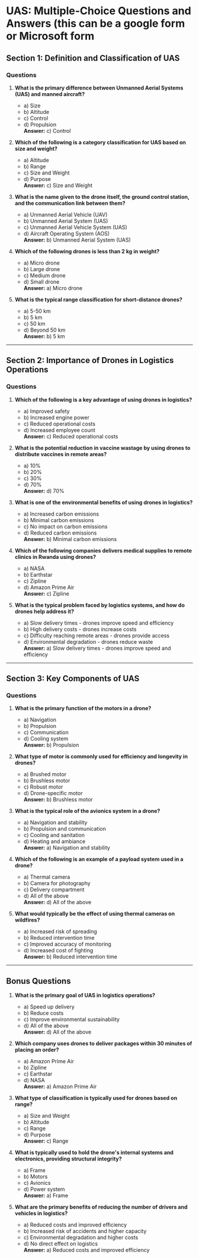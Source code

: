 # UAS: Multiple-Choice Questions and Answers (this can be a google form or Microsoft form

## Section 1: Definition and Classification of UAS

### Questions
1. **What is the primary difference between Unmanned Aerial Systems (UAS) and manned aircraft?**  
   - a) Size  
   - b) Altitude  
   - c) Control  
   - d) Propulsion  
   **Answer:** c) Control  

2. **Which of the following is a category classification for UAS based on size and weight?**  
   - a) Altitude  
   - b) Range  
   - c) Size and Weight  
   - d) Purpose  
   **Answer:** c) Size and Weight  

3. **What is the name given to the drone itself, the ground control station, and the communication link between them?**  
   - a) Unmanned Aerial Vehicle (UAV)  
   - b) Unmanned Aerial System (UAS)  
   - c) Unmanned Aerial Vehicle System (UAS)  
   - d) Aircraft Operating System (AOS)  
   **Answer:** b) Unmanned Aerial System (UAS)  

4. **Which of the following drones is less than 2 kg in weight?**  
   - a) Micro drone  
   - b) Large drone  
   - c) Medium drone  
   - d) Small drone  
   **Answer:** a) Micro drone  

5. **What is the typical range classification for short-distance drones?**  
   - a) 5-50 km  
   - b) 5 km  
   - c) 50 km  
   - d) Beyond 50 km  
   **Answer:** b) 5 km  

---

## Section 2: Importance of Drones in Logistics Operations

### Questions
1. **Which of the following is a key advantage of using drones in logistics?**  
   - a) Improved safety  
   - b) Increased engine power  
   - c) Reduced operational costs  
   - d) Increased employee count  
   **Answer:** c) Reduced operational costs  

2. **What is the potential reduction in vaccine wastage by using drones to distribute vaccines in remote areas?**  
   - a) 10%  
   - b) 20%  
   - c) 30%  
   - d) 70%  
   **Answer:** d) 70%  

3. **What is one of the environmental benefits of using drones in logistics?**  
   - a) Increased carbon emissions  
   - b) Minimal carbon emissions  
   - c) No impact on carbon emissions  
   - d) Reduced carbon emissions  
   **Answer:** b) Minimal carbon emissions  

4. **Which of the following companies delivers medical supplies to remote clinics in Rwanda using drones?**  
   - a) NASA  
   - b) Earthstar  
   - c) Zipline  
   - d) Amazon Prime Air  
   **Answer:** c) Zipline  

5. **What is the typical problem faced by logistics systems, and how do drones help address it?**  
   - a) Slow delivery times - drones improve speed and efficiency  
   - b) High delivery costs - drones increase costs  
   - c) Difficulty reaching remote areas - drones provide access  
   - d) Environmental degradation - drones reduce waste  
   **Answer:** a) Slow delivery times - drones improve speed and efficiency  

---

## Section 3: Key Components of UAS

### Questions
1. **What is the primary function of the motors in a drone?**  
   - a) Navigation  
   - b) Propulsion  
   - c) Communication  
   - d) Cooling system  
   **Answer:** b) Propulsion  

2. **What type of motor is commonly used for efficiency and longevity in drones?**  
   - a) Brushed motor  
   - b) Brushless motor  
   - c) Robust motor  
   - d) Drone-specific motor  
   **Answer:** b) Brushless motor  

3. **What is the typical role of the avionics system in a drone?**  
   - a) Navigation and stability  
   - b) Propulsion and communication  
   - c) Cooling and sanitation  
   - d) Heating and ambiance  
   **Answer:** a) Navigation and stability  

4. **Which of the following is an example of a payload system used in a drone?**  
   - a) Thermal camera  
   - b) Camera for photography  
   - c) Delivery compartment  
   - d) All of the above  
   **Answer:** d) All of the above  

5. **What would typically be the effect of using thermal cameras on wildfires?**  
   - a) Increased risk of spreading  
   - b) Reduced intervention time  
   - c) Improved accuracy of monitoring  
   - d) Increased cost of fighting  
   **Answer:** b) Reduced intervention time  

---

## Bonus Questions

1. **What is the primary goal of UAS in logistics operations?**  
   - a) Speed up delivery  
   - b) Reduce costs  
   - c) Improve environmental sustainability  
   - d) All of the above  
   **Answer:** d) All of the above  

2. **Which company uses drones to deliver packages within 30 minutes of placing an order?**  
   - a) Amazon Prime Air  
   - b) Zipline  
   - c) Earthstar  
   - d) NASA  
   **Answer:** a) Amazon Prime Air  

3. **What type of classification is typically used for drones based on range?**  
   - a) Size and Weight  
   - b) Altitude  
   - c) Range  
   - d) Purpose  
   **Answer:** c) Range  

4. **What is typically used to hold the drone's internal systems and electronics, providing structural integrity?**  
   - a) Frame  
   - b) Motors  
   - c) Avionics  
   - d) Power system  
   **Answer:** a) Frame  

5. **What are the primary benefits of reducing the number of drivers and vehicles in logistics?**  
   - a) Reduced costs and improved efficiency  
   - b) Increased risk of accidents and higher capacity  
   - c) Environmental degradation and higher costs  
   - d) No direct effect on logistics  
   **Answer:** a) Reduced costs and improved efficiency  
